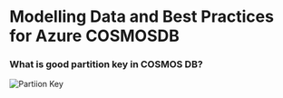 # Modelling Data and Best Practices for Azure COSMOSDB

### What is good partition key in COSMOS DB?

 ![Partiion Key](https://azurecosmosdb.github.io/CosmicNotes/images/4.png)

